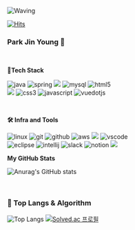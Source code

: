 ![Waving](https://capsule-render.vercel.app/api?type=waving&height=200&text=Good%20Day%20To%20Code!&fontAlign=40&fontAlignY=40&color=gradient)

[![Hits](https://hits.seeyoufarm.com/api/count/incr/badge.svg?url=https%3A%2F%2Fgithub.com%2Fjiny798%2Fhit-counter&count_bg=%239EAFE9&title_bg=%23AAA1A1&icon=&icon_color=%23E7E7E7&title=hits&edge_flat=false)](https://hits.seeyoufarm.com)
### Park Jin Young 👋

<!--
**jiny798/jiny798** is a ✨ _special_ ✨ repository because its `README.md` (this file) appears on your GitHub profile.

Here are some ideas to get you started:

- 🔭 I’m currently working on ...
- 🌱 I’m currently learning ...
- 👯 I’m looking to collaborate on ...
- 🤔 I’m looking for help with ...
- 💬 Ask me about ...
- 📫 How to reach me: ...
- 😄 Pronouns: ...
- ⚡ Fun fact: ...
-->
<br/>

**🦾Tech Stack**

 ![java](https://img.shields.io/badge/java-ffffff.svg?&style=for-the-badge&logo=openjdk&logoColor=black)
![spring](https://img.shields.io/badge/spring-6DB33F.svg?&style=for-the-badge&logo=spring&logoColor=white)
<img src="https://img.shields.io/badge/spring boot-%236DB33F.svg?&style=for-the-badge&logo=springboot&logoColor=white" /> 
![mysql](https://img.shields.io/badge/mysql-4479A1.svg?&style=for-the-badge&logo=mysql&logoColor=white)
![html5](https://img.shields.io/badge/html5-E34F26.svg?&style=for-the-badge&logo=html5&logoColor=white)<br>
<img src="https://img.shields.io/badge/jpa-%23F7DF1E.svg?&style=for-the-badge&logo=jpa&logoColor=white" />
![css3](https://img.shields.io/badge/css3-1572B6.svg?&style=for-the-badge&logo=css3&logoColor=white)
![javascript](https://img.shields.io/badge/javascript-F7DF1E.svg?&style=for-the-badge&logo=javascript&logoColor=white)
![vuedotjs](https://img.shields.io/badge/vue.js-4FC08D.svg?&style=for-the-badge&logo=vuedotjs&logoColor=white)

<br/>

**🛠️ Infra and Tools**

![linux](https://img.shields.io/badge/linux-FCC624.svg?&style=for-the-badge&logo=linux&logoColor=white)
![git](https://img.shields.io/badge/git-F05032.svg?&style=for-the-badge&logo=git&logoColor=white)
![github](https://img.shields.io/badge/github-181717.svg?&style=for-the-badge&logo=github&logoColor=white)
![aws](https://img.shields.io/badge/aws-232F3E.svg?&style=for-the-badge&logo=amazonaws&logoColor=white)
<img src="https://img.shields.io/badge/jenkins-%D24939.svg?&style=for-the-badge&logo=jenkins&logoColor=white" /> 
![vscode](https://img.shields.io/badge/vscode-007ACC.svg?&style=for-the-badge&logo=visualstudiocode&logoColor=white)<br>
![eclipse](https://img.shields.io/badge/eclipse-2C2255.svg?&style=for-the-badge&logo=eclipseide&logoColor=white)
![intellij](https://img.shields.io/badge/intellij-000000.svg?&style=for-the-badge&logo=intellijidea&logoColor=white)
![slack](https://img.shields.io/badge/slack-4A154B.svg?&style=for-the-badge&logo=slack&logoColor=white)
![notion](https://img.shields.io/badge/notion-000000.svg?&style=for-the-badge&logo=notion&logoColor=white)
<img src="https://img.shields.io/badge/docker-%232496ED.svg?&style=for-the-badge&logo=docker&logoColor=white" />


**My GitHub Stats**

![Anurag's GitHub stats](https://github-readme-stats-zeta-henna-95.vercel.app/api?username=jiny798&show_icons=true?username=jiny798&count_private=true)

<br/>


### 🚌 Top Langs & Algorithm
![Top Langs](https://github-readme-stats.vercel.app/api/top-langs/?username=jiny798&layout=compact)
[![Solved.ac
프로필](http://mazassumnida.wtf/api/v2/generate_badge?boj=young0415)](https://solved.ac/profile/young0415)
